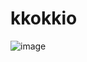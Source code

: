 # kkokkio

![image](https://github.com/user-attachments/assets/64bbd0b1-1e11-4e7d-834b-0ba4ce5e5059)

